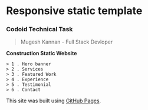 # Responsive static template
### Codoid Technical Task

> Mugesh Kannan - Full Stack Devloper

**Construction Static Website**

```
> 1 . Hero banner
> 2 . Services
> 3 . Featured Work
> 4 . Experience
> 5 . Testimonial
> 6 . Contact
```


This site was built using [GitHub Pages](https://github.com/mkannan2104/static_template).

